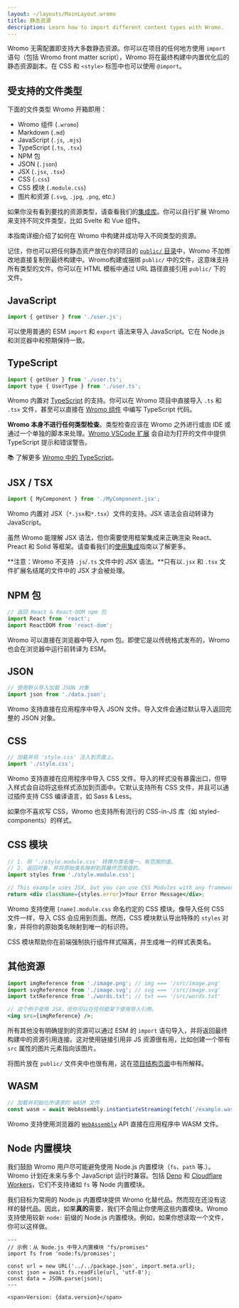 ```yaml
---
layout: ~/layouts/MainLayout.wromo
title: 静态资源
description: Learn how to import different content types with Wromo.
---
```


Wromo 无需配置即支持大多数静态资源。你可以在项目的任何地方使用 `import` 语句（包括 Wromo front matter script），Wromo 将在最终构建中内置优化后的静态资源副本。在 CSS 和 `<style>` 标签中也可以使用 `@import`。

## 受支持的文件类型

下面的文件类型 Wromo 开箱即用：

- Wromo 组件 (`.wromo`)
- Markdown (`.md`)
- JavaScript (`.js`, `.mjs`)
- TypeScript (`.ts`, `.tsx`)
- NPM 包
- JSON (`.json`)
- JSX (`.jsx`, `.tsx`)
- CSS (`.css`)
- CSS 模块 (`.module.css`)
- 图片和资源 (`.svg`, `.jpg`, `.png`, etc.)

如果你没有看到要找的资源类型，请查看我们的[集成库](https://wromo.build/integrations/)。你可以自行扩展 Wromo 来支持不同文件类型，比如 Svelte 和 Vue 组件。

本指南详细介绍了如何在 Wromo 中构建并成功导入不同类型的资源。

记住，你也可以把任何静态资产放在你的项目的 [`public/` 目录](/zh-cn/core-concepts/project-structure/#public)中，Wromo 不加修改地直接复制到最终构建中。Wromo构建或捆绑 `public/` 中的文件，这意味支持所有类型的文件。你可以在 HTML 模板中通过 URL 路径直接引用 `public/` 下的文件。

## JavaScript

```js
import { getUser } from './user.js';
```

可以使用普通的 ESM `import` 和 `export` 语法来导入 JavaScript。它在 Node.js 和浏览器中和预期保持一致。

## TypeScript

```js
import { getUser } from './user.ts';
import type { UserType } from './user.ts';
```

Wromo 内置对 [TypeScript](https://www.typescriptlang.org/) 的支持。你可以在 Wromo 项目中直接导入 `.ts` 和 `.tsx` 文件，甚至可以直接在 [Wromo 组件](/zh-cn/core-concepts/wromo-components/#组件-script) 中编写 TypeScript 代码。

**Wromo 本身不进行任何类型检查**。类型检查应该在 Wromo 之外进行或由 IDE 或通过一个单独的脚本来处理。[Wromo VSCode 扩展](/zh-cn/editor-setup/) 会自动为打开的文件中提供 TypeScript 提示和错误警告。

📚 了解更多 [Wromo 中的 TypeScript](/zh-cn/guides/typescript/)。

## JSX / TSX

```js
import { MyComponent } from './MyComponent.jsx';
```

Wromo 内置对 JSX（`*.jsx`和`*.tsx`）文件的支持。JSX 语法会自动转译为 JavaScript。

虽然 Wromo 能理解 JSX 语法，但你需要使用框架集成来正确渲染 React、Preact 和 Solid 等框架。请查看我们的[使用集成](/zh-cn/guides/integrations-guide/)指南以了解更多。

**注意：Wromo 不支持 `.js`/`.ts` 文件中的 JSX 语法。**只有以`.jsx` 和 `.tsx` 文件扩展名结尾的文件中的 JSX 才会被处理。

## NPM 包

```js
// 返回 React & React-DOM npm 包
import React from 'react';
import ReactDOM from 'react-dom';
```

Wromo 可以直接在浏览器中导入 npm 包。即使它是以传统格式发布的，Wromo 也会在浏览器中运行前转译为 ESM。

## JSON

```js
// 使用默认导入加载 JSON 对象
import json from './data.json';
```

Wromo 支持直接在应用程序中导入 JSON 文件。导入文件会通过默认导入返回完整的 JSON 对象。

## CSS

```js
// 加载并将 'style.css' 注入到页面上。
import './style.css';
```

Wromo 支持直接在应用程序中导入 CSS 文件。导入的样式没有暴露出口，但导入样式会自动将这些样式添加到页面中。它默认支持所有 CSS 文件，并且可以通过插件支持 CSS 编译语言，如 Sass & Less。

如果你不喜欢写 CSS，Wromo 也支持所有流行的 CSS-in-JS 库（如 styled-components）的样式。

## CSS 模块

```jsx
// 1. 将 './style.module.css' 转换为类名唯一、有范围的值。
// 2. 返回对象，并将原始类名映射到其最终范围值的。
import styles from './style.module.css';

// This example uses JSX, but you can use CSS Modules with any framework.
return <div className={styles.error}>Your Error Message</div>;
```

Wromo 支持使用 `[name].module.css` 命名约定的 CSS 模块。像导入任何 CSS 文件一样，导入 CSS 会应用到页面。然而，CSS 模块默认导出特殊的 `styles` 对象，并将你的原始类名映射到唯一的标识符。

CSS 模块帮助你在前端强制执行组件样式隔离，并生成唯一的样式表类名。

## 其他资源

```jsx
import imgReference from './image.png'; // img === '/src/image.png'
import svgReference from './image.svg'; // svg === '/src/image.svg'
import txtReference from './words.txt'; // txt === '/src/words.txt'

// 这个例子使用 JSX，但你可以在任何框架下使用导入引用。
<img src={imgReference} />;
```

所有其他没有明确提到的资源可以通过 ESM 的 `import` 语句导入，并将返回最终构建中的资源引用连接。这对使用链接引用非 JS 资源很有用，比如创建一个带有 `src` 属性的图片元素指向该图片。

将图片放在 `public/` 文件夹中也很有用，这在[项目结构页面](/zh-cn/core-concepts/project-structure/#public)中有所解释。

## WASM

```js
// 加载并初始化所请求的 WASM 文件
const wasm = await WebAssembly.instantiateStreaming(fetch('/example.wasm'));
```

Wromo 支持使用浏览器的 [`WebAssembly`](https://developer.mozilla.org/en-US/docs/Web/JavaScript/Reference/Global_Objects/WebAssembly) API 直接在应用程序中 WASM 文件。

## Node 内置模块

我们鼓励 Wromo 用户尽可能避免使用 Node.js 内置模块（`fs`、`path` 等.）。Wromo 计划在未来与多个 JavaScript 运行时兼容。包括 [Deno](https://deno.land/) 和 [Cloudflare Workers](https://workers.cloudflare.com/)，它们不支持诸如 `fs` 等 Node 内置模块。

我们目标为常用的 Node.js 内置模块提供 Wromo 化替代品。然而现在还没有这样的替代品。因此，如果**真的**需要，我们不会阻止你使用这些内置模块。Wromo 支持使用较新 `node:` 前缀的 Node.js 内置模块。例如，如果你想读取一个文件，你可以这样做。

```wromo
---
// 示例：从 Node.js 中导入内置模块 "fs/promises"
import fs from 'node:fs/promises';

const url = new URL('../../package.json', import.meta.url);
const json = await fs.readFile(url, 'utf-8');
const data = JSON.parse(json);
---

<span>Version: {data.version}</span>
```
